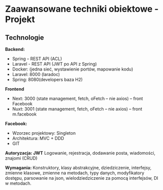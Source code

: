 # Zaawansowane techniki obiektowe - Projekt

## Technologie
**Backend:**
 - Spring – REST API (ACL)
 - Laravel - REST API (JWT po API z Spring)
 - Docker: (jedna sieć, wystawienie portów, mapowanie kodu)
 - Laravel: 8000 (laradoc)
 - Spring: 8080(developers baza H2)

**Frontend**
 - Next: 3000 (state management, fetch, oFetch – nie axios) – front Facebook
 - Nuxt: 3001 (state management, fetch, oFetch – nie axios) – front m.facebook

**Facebook:**
 - Wzorzec projektowy: Singleton
 - Architektura: MVC + DDD
 - GIT
 
**Autoryzacja: JWT**
Logowanie, rejestracja, dodawanie posta, wiadomości, znajomi (CRUD)

**Wymagania:**
Konstruktory, klasy abstrakcyjne, dziedziczenie, interfejsy, zmienne klasowe, zmienne na metodach, typy danych, modyfikatory dostępu, parsowanie na json, wielodziedziczenie za pomocą interfejsów, DI w metodach.